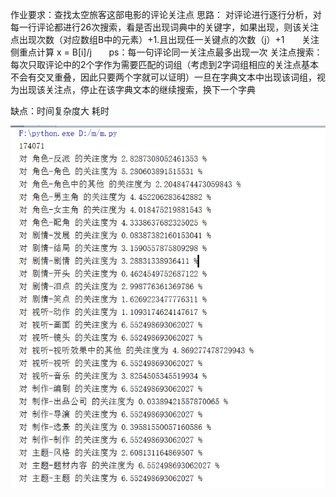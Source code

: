 作业要求：查找太空旅客这部电影的评论关注点
思路： 对评论进行逐行分析，对每一行评论都进行26次搜索，看是否出现词典中的关键字，如果出现，则该关注点出现次数（对应数组B中的元素）+1.且出现任一关键点的次数（j）+1
       关注侧重点计算 x = B[i]/j
       ps：每一句评论同一关注点最多出现一次
关注点搜索： 每次只取评论中的2个字作为需要匹配的词组（考虑到2字词组相应的关注点基本不会有交叉重叠，因此只要两个字就可以证明）一旦在字典文本中出现该词组，视为出现该关注点，停止在该字典文本的继续搜索，换下一个字典

缺点：时间复杂度大 耗时  

![](https://github.com/mmmaxy/PythonStudy/raw/master/1.png)

